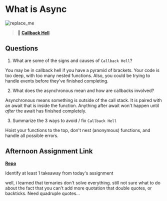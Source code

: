 # What is Async

![replace_me](https://codeworks.blob.core.windows.net/public/assets/img/illustrations/placeholder.svg)

> **📖 [Callback Hell](https://codeworksacademy.com/fs-student-guide/resources/wk4/01-Callbacks)**

## Questions

1. What are some of the signs and causes of `Callback Hell`?

You may be in callback hell if you have a pyramid of brackets. Your code is too deep, with too many nested functions. Also, you could be trying to handle events before they've finished completing.

2. What does the asynchronous mean and how are callbacks involved?

Asynchronous means something is outside of the call stack. It is paired with an await that is inside the function. Anything after await won't happen until <em>after</em> the await has finished completely.

3. Summarize the 3 ways to avoid / fix `Callback Hell`

Hoist your functions to the top, don't nest (anonymous) functions, and handle all possible errors.

## Afternoon Assignment Link

**[Repo](https://github.com/da-cade/trivia)**

Identify at least 1 takeaway from today's assignment

well, i learned that ternaries don't solve everything. still not sure what to do about the fact that you can't add more quotation that double quotes, or backticks. Need quadruple quotes...
